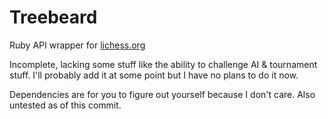 # Treebeard

Ruby API wrapper for [lichess.org](https://lichess.org)

Incomplete, lacking some stuff like the ability to challenge AI & tournament stuff. 
I'll probably add it at some point but I have no plans to do it now. 

Dependencies are for you to figure out yourself because I don't care.
Also untested as of this commit.